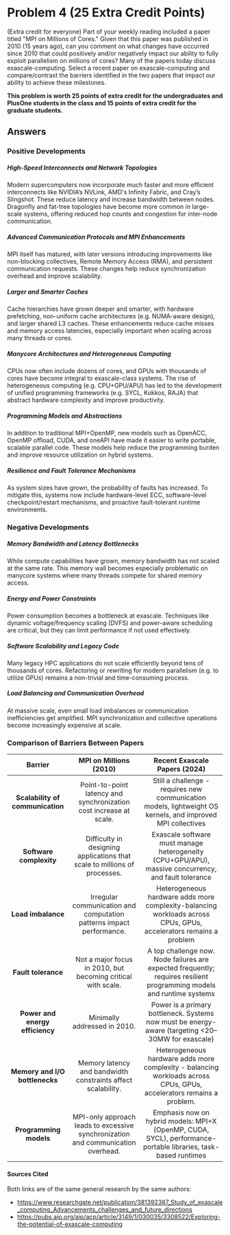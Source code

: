 # Problem 4 (25 Extra Credit Points)

(Extra credit for everyone) Part of your weekly reading included a paper titled "MPI on Millions of Cores." Given that this paper was published in 2010 (15 years ago), can you comment on what changes have occurred since 2010 that could positively and/or negatively impact our ability to fully exploit parallelism on millions of cores? Many of the papers today discuss exascale-computing. Select a recent paper on exascale-computing and compare/contrast the barriers identified in the two papers that impact our ability to achieve these milestones.

**This problem is worth 25 points of extra credit for the undergraduates and PlusOne students in the class and 15 points of extra credit for the graduate students.**

## Answers

### Positive Developments

##### High-Speed Interconnects and Network Topologies
Modern supercomputers now incorporate much faster and more efficient interconnects like NVIDIA’s NVLink, AMD's Infinity Fabric, and Cray’s Slingshot. These reduce latency and increase bandwidth between nodes. Dragonfly and fat-tree topologies have become more common in large-scale systems, offering reduced hop counts and congestion for inter-node communication.

##### Advanced Communication Protocols and MPI Enhancements
MPI itself has matured, with later versions introducing improvements like non-blocking collectives, Remote Memory Access (RMA), and persistent communication requests. These changes help reduce synchronization overhead and improve scalability.

##### Larger and Smarter Caches
Cache hierarchies have grown deeper and smarter, with hardware prefetching, non-uniform cache architectures (e.g. NUMA-aware design), and larger shared L3 caches. These enhancements reduce cache misses and memory access latencies, especially important when scaling across many threads or cores.

##### Manycore Architectures and Heterogeneous Computing
CPUs now often include dozens of cores, and GPUs with thousands of cores have become integral to exascale-class systems. The rise of heterogeneous computing (e.g. CPU+GPU/APU) has led to the development of unified programming frameworks (e.g. SYCL, Kokkos, RAJA) that abstract hardware complexity and improve productivity.

##### Programming Models and Abstractions
In addition to traditional MPI+OpenMP, new models such as OpenACC, OpenMP offload, CUDA, and oneAPI have made it easier to write portable, scalable parallel code. These models help reduce the programming burden and improve resource utilization on hybrid systems.

##### Resilience and Fault Tolerance Mechanisms
As system sizes have grown, the probability of faults has increased. To mitigate this, systems now include hardware-level ECC, software-level checkpoint/restart mechanisms, and proactive fault-tolerant runtime environments.

### Negative Developments

##### Memory Bandwidth and Latency Bottlenecks
While compute capabilities have grown, memory bandwidth has not scaled at the same rate. This memory wall becomes especially problematic on manycore systems where many threads compete for shared memory access.

##### Energy and Power Constraints
Power consumption becomes a bottleneck at exascale. Techniques like dynamic voltage/frequency scaling (DVFS) and power-aware scheduling are critical, but they can limit performance if not used effectively.

##### Software Scalability and Legacy Code
Many legacy HPC applications do not scale efficiently beyond tens of thousands of cores. Refactoring or rewriting for modern parallelism (e.g. to utilize GPUs) remains a non-trivial and time-consuming process.

##### Load Balancing and Communication Overhead
At massive scale, even small load imbalances or communication inefficiencies get amplified. MPI synchronization and collective operations become increasingly expensive at scale.

### Comparison of Barriers Between Papers
|            **Barrier**           |                            **MPI on Millions (2010)**                            |                                           **Recent Exascale Papers (2024)**                                           |
|:--------------------------------:|:--------------------------------------------------------------------------------:|:---------------------------------------------------------------------------------------------------------------------:|
| **Scalability of communication** | Point-to-point latency and synchronization cost increase at scale.               | Still a challenge - requires new communication models, lightweight OS kernels, and improved MPI collectives             |
| **Software complexity**          | Difficulty in designing applications that scale to millions of processes.        | Exascale software must manage heterogeneity (CPU+GPU/APU), massive concurrency, and fault tolerance                       |
| **Load imbalance**               | Irregular communication and computation patterns impact performance.             | Heterogeneous hardware adds more complexity-balancing workloads across CPUs, GPUs, accelerators remains a problem     |
| **Fault tolerance**              | Not a major focus in 2010, but becoming critical with scale.                     | A top challenge now. Node failures are expected frequently; requires resilient programming models and runtime systems |
| **Power and energy efficiency**  | Minimally addressed in 2010.                                                     | Power is a primary bottleneck. Systems now must be energy-aware (targeting <20–30MW for exascale)                     |
| **Memory and I/O bottlenecks**   | Memory latency and bandwidth constraints affect scalability.                     | Heterogeneous hardware adds more complexity - balancing workloads across CPUs, GPUs, accelerators remains a problem.    |
| **Programming models**           | MPI-only approach leads to excessive synchronization and communication overhead. | Emphasis now on hybrid models: MPI+X (OpenMP, CUDA, SYCL), performance-portable libraries, task-based runtimes        |

#### Sources Cited

Both links are of the same general research by the same authors:
- https://www.researchgate.net/publication/381392387_Study_of_exascale_computing_Advancements_challenges_and_future_directions
- https://pubs.aip.org/aip/acp/article/3149/1/030035/3308522/Exploring-the-potential-of-exascale-computing